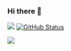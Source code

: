 ### Hi there 👋

<a href="https://github.com/Sakuilim"><img src="https://github-readme-stats.vercel.app/api/top-langs/?username=Sakuilim&theme=dark&hide=C&langs_count=4)"/></a>&nbsp;[![GitHub Status](https://github-readme-stats.vercel.app/api?username=Sakuilim&&show_icons=true&theme=dark&line_height=33)](https://github.com/Sakuilim)

![](https://komarev.com/ghpvc/?username=Sakuilim)

<!--
**Sakuilim/Sakuilim** is a ✨ _special_ ✨ repository because its `README.md` (this file) appears on your GitHub profile.

Here are some ideas to get you started:

- 🔭 I’m currently working on ...
- 🌱 I’m currently learning ...
- 👯 I’m looking to collaborate on ...
- 🤔 I’m looking for help with ...
- 💬 Ask me about ...
- 📫 How to reach me: ...
- 😄 Pronouns: ...
- ⚡ Fun fact: ...
-->
